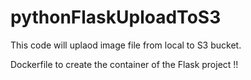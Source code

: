 # pythonFlaskUploadToS3
This code will uplaod image file from local to S3 bucket.

Dockerfile to create the container of the Flask project !!
